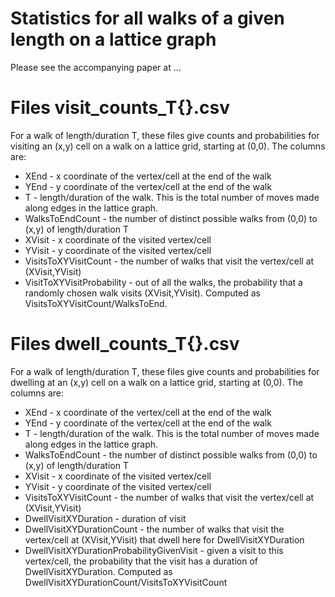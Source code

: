 # Statistics for all walks of a given length on a lattice graph

Please see the accompanying paper at ...

# Files visit_counts_T{}.csv

For a walk of length/duration T, these files give counts and probabilities for visiting an (x,y) cell on a walk on a lattice grid, starting at (0,0). The columns are:

* XEnd - x coordinate of the vertex/cell at the end of the walk
* YEnd - y coordinate of the vertex/cell at the end of the walk
* T - length/duration of the walk. This is the total number of moves made along edges in the lattice graph.
* WalksToEndCount - the number of distinct possible walks from (0,0) to (x,y) of length/duration T
* XVisit - x coordinate of the visited vertex/cell
* YVisit - y coordinate of the visited vertex/cell
* VisitsToXYVisitCount - the number of walks that visit the vertex/cell at (XVisit,YVisit)
* VisitToXYVisitProbability - out of all the walks, the probability that a randomly chosen walk visits (XVisit,YVisit). Computed as VisitsToXYVisitCount/WalksToEnd.

# Files dwell_counts_T{}.csv

For a walk of length/duration T, these files give counts and probabilities for dwelling at an (x,y) cell on a walk on a lattice grid, starting at (0,0). The columns are:

* XEnd - x coordinate of the vertex/cell at the end of the walk
* YEnd - y coordinate of the vertex/cell at the end of the walk
* T - length/duration of the walk. This is the total number of moves made along edges in the lattice graph.
* WalksToEndCount - the number of distinct possible walks from (0,0) to (x,y) of length/duration T
* XVisit - x coordinate of the visited vertex/cell
* YVisit - y coordinate of the visited vertex/cell
* VisitsToXYVisitCount - the number of walks that visit the vertex/cell at (XVisit,YVisit)
* DwellVisitXYDuration - duration of visit
* DwellVisitXYDurationCount - the number of walks that visit the vertex/cell at (XVisit,YVisit) that dwell here for DwellVisitXYDuration
* DwellVisitXYDurationProbabilityGivenVisit - given a visit to this vertex/cell, the probability that the visit has a duration of DwellVisitXYDuration. Computed as DwellVisitXYDurationCount/VisitsToXYVisitCount
